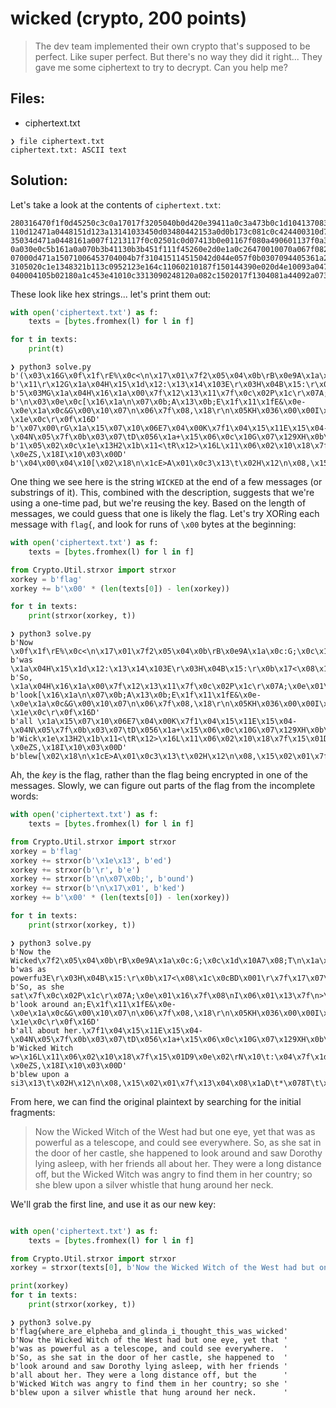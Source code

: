 # wicked (crypto, 200 points)

> The dev team implemented their own crypto that's supposed to be perfect. Like super perfect. But there's no way they did it right... They gave me some ciphertext to try to decrypt. Can you help me?

## Files:

- ciphertext.txt
```
❯ file ciphertext.txt
ciphertext.txt: ASCII text
```

## Solution:

Let's take a look at the contents of `ciphertext.txt`:

```
280316470f1f0d45250c3c0a17017f3205040b0d420e39411a0c3a473b0c1d104137083b540a1a0147071a3a540d1016735718162b571d0b0a1144
110d12471a0448151d123a13141033450d03480442153a0d0b173c081c0c424400310d7f17071a190348073a11480c053a05180437121b06454544
35034d471a0448161a007f1213117f0c02501c0d07413b0e01167f080a490601137f0a3e071c03104b480737114801122f07041d3a134917044544
0a030e0c5b161a0a070b3b41130b3b451f111f45260e2d0e1a0c26470010070a067f082c180d0a054b4803360000491b3a0541152d1e0c0d0f1644
07000d471a15071006453704004b7f310415114515042d044e057f0b0307094405361a2b15060c104707123958480b062b57151b3a5749434b4544
3105020c1e1348321b113c0952123e164c11060210187f150144390e020d4e10093a047f1d064f1d021a543c1b1d07072d0e5a532c184910030044
040004105b02180a1c453e41010c3313090248120a082c1502017f1304081a44092a073854091d1a1206107f1c0d1b5331120218715749434b4544
```

These look like hex strings... let's print them out:

```python
with open('ciphertext.txt') as f:
    texts = [bytes.fromhex(l) for l in f]

for t in texts:
    print(t)
```

```
❯ python3 solve.py
b'(\x03\x16G\x0f\x1f\rE%\x0c<\n\x17\x01\x7f2\x05\x04\x0b\rB\x0e9A\x1a\x0c:G;\x0c\x1d\x10A7\x08;T\n\x1a\x01G\x07\x1a:T\r\x10\x16sW\x18\x16+W\x1d\x0b\n\x11D'
b'\x11\r\x12G\x1a\x04H\x15\x1d\x12:\x13\x14\x103E\r\x03H\x04B\x15:\r\x0b\x17<\x08\x1c\x0cBD\x001\r\x7f\x17\x07\x1a\x19\x03H\x07:\x11H\x0c\x05:\x05\x18\x047\x12\x1b\x06EED'
b'5\x03MG\x1a\x04H\x16\x1a\x00\x7f\x12\x13\x11\x7f\x0c\x02P\x1c\r\x07A;\x0e\x01\x16\x7f\x08\nI\x06\x01\x13\x7f\n>\x07\x1c\x03\x10KH\x077\x11H\x01\x12/\x07\x04\x1d:\x13I\x17\x04ED'
b'\n\x03\x0e\x0c[\x16\x1a\n\x07\x0b;A\x13\x0b;E\x1f\x11\x1fE&\x0e-\x0e\x1a\x0c&G\x00\x10\x07\n\x06\x7f\x08,\x18\r\n\x05KH\x036\x00\x00I\x1b:\x05A\x15-\x1e\x0c\r\x0f\x16D'
b'\x07\x00\rG\x1a\x15\x07\x10\x06E7\x04\x00K\x7f1\x04\x15\x11E\x15\x04-\x04N\x05\x7f\x0b\x03\x07\tD\x056\x1a+\x15\x06\x0c\x10G\x07\x129XH\x0b\x06+W\x15\x1b:WICKED'
b'1\x05\x02\x0c\x1e\x13H2\x1b\x11<\tR\x12>\x16L\x11\x06\x02\x10\x18\x7f\x15\x01D9\x0e\x02\rN\x10\t:\x04\x7f\x1d\x06O\x1d\x02\x1aT<\x1b\x1d\x07\x07-\x0eZS,\x18I\x10\x03\x00D'
b'\x04\x00\x04\x10[\x02\x18\n\x1cE>A\x01\x0c3\x13\t\x02H\x12\n\x08,\x15\x02\x01\x7f\x13\x04\x08\x1aD\t*\x078T\t\x1d\x1a\x12\x06\x10\x7f\x1c\r\x1bS1\x12\x02\x18qWICKED'
```

One thing we see here is the string `WICKED` at the end of a few messages (or substrings of it). This, combined with the description, suggests that we're using a one-time pad, but we're reusing the key. Based on the length of messages, we could guess that one is likely the flag. Let's try XORing each message with `flag{`, and look for runs of `\x00` bytes at the beginning:

```python
with open('ciphertext.txt') as f:
    texts = [bytes.fromhex(l) for l in f]

from Crypto.Util.strxor import strxor
xorkey = b'flag'
xorkey += b'\x00' * (len(texts[0]) - len(xorkey))

for t in texts:
    print(strxor(xorkey, t))
```

```
❯ python3 solve.py
b'Now \x0f\x1f\rE%\x0c<\n\x17\x01\x7f2\x05\x04\x0b\rB\x0e9A\x1a\x0c:G;\x0c\x1d\x10A7\x08;T\n\x1a\x01G\x07\x1a:T\r\x10\x16sW\x18\x16+W\x1d\x0b\n\x11D'
b'was \x1a\x04H\x15\x1d\x12:\x13\x14\x103E\r\x03H\x04B\x15:\r\x0b\x17<\x08\x1c\x0cBD\x001\r\x7f\x17\x07\x1a\x19\x03H\x07:\x11H\x0c\x05:\x05\x18\x047\x12\x1b\x06EED'
b'So, \x1a\x04H\x16\x1a\x00\x7f\x12\x13\x11\x7f\x0c\x02P\x1c\r\x07A;\x0e\x01\x16\x7f\x08\nI\x06\x01\x13\x7f\n>\x07\x1c\x03\x10KH\x077\x11H\x01\x12/\x07\x04\x1d:\x13I\x17\x04ED'
b'look[\x16\x1a\n\x07\x0b;A\x13\x0b;E\x1f\x11\x1fE&\x0e-\x0e\x1a\x0c&G\x00\x10\x07\n\x06\x7f\x08,\x18\r\n\x05KH\x036\x00\x00I\x1b:\x05A\x15-\x1e\x0c\r\x0f\x16D'
b'all \x1a\x15\x07\x10\x06E7\x04\x00K\x7f1\x04\x15\x11E\x15\x04-\x04N\x05\x7f\x0b\x03\x07\tD\x056\x1a+\x15\x06\x0c\x10G\x07\x129XH\x0b\x06+W\x15\x1b:WICKED'
b'Wick\x1e\x13H2\x1b\x11<\tR\x12>\x16L\x11\x06\x02\x10\x18\x7f\x15\x01D9\x0e\x02\rN\x10\t:\x04\x7f\x1d\x06O\x1d\x02\x1aT<\x1b\x1d\x07\x07-\x0eZS,\x18I\x10\x03\x00D'
b'blew[\x02\x18\n\x1cE>A\x01\x0c3\x13\t\x02H\x12\n\x08,\x15\x02\x01\x7f\x13\x04\x08\x1aD\t*\x078T\t\x1d\x1a\x12\x06\x10\x7f\x1c\r\x1bS1\x12\x02\x18qWICKED'
```

Ah, the _key_ is the flag, rather than the flag being encrypted in one of the messages. Slowly, we can figure out parts of the flag from the incomplete words:

```python
with open('ciphertext.txt') as f:
    texts = [bytes.fromhex(l) for l in f]

from Crypto.Util.strxor import strxor
xorkey = b'flag'
xorkey += strxor(b'\x1e\x13', b'ed')
xorkey += strxor(b'\r', b'e')
xorkey += strxor(b'\n\x07\x0b;', b'ound')
xorkey += strxor(b'\n\x17\x01', b'ked')
xorkey += b'\x00' * (len(texts[0]) - len(xorkey))

for t in texts:
    print(strxor(xorkey, t))
```

```
❯ python3 solve.py
b'Now the Wicked\x7f2\x05\x04\x0b\rB\x0e9A\x1a\x0c:G;\x0c\x1d\x10A7\x08;T\n\x1a\x01G\x07\x1a:T\r\x10\x16sW\x18\x16+W\x1d\x0b\n\x11D'
b'was as powerfu3E\r\x03H\x04B\x15:\r\x0b\x17<\x08\x1c\x0cBD\x001\r\x7f\x17\x07\x1a\x19\x03H\x07:\x11H\x0c\x05:\x05\x18\x047\x12\x1b\x06EED'
b'So, as she sat\x7f\x0c\x02P\x1c\r\x07A;\x0e\x01\x16\x7f\x08\nI\x06\x01\x13\x7f\n>\x07\x1c\x03\x10KH\x077\x11H\x01\x12/\x07\x04\x1d:\x13I\x17\x04ED'
b'look around an;E\x1f\x11\x1fE&\x0e-\x0e\x1a\x0c&G\x00\x10\x07\n\x06\x7f\x08,\x18\r\n\x05KH\x036\x00\x00I\x1b:\x05A\x15-\x1e\x0c\r\x0f\x16D'
b'all about her.\x7f1\x04\x15\x11E\x15\x04-\x04N\x05\x7f\x0b\x03\x07\tD\x056\x1a+\x15\x06\x0c\x10G\x07\x129XH\x0b\x06+W\x15\x1b:WICKED'
b'Wicked Witch w>\x16L\x11\x06\x02\x10\x18\x7f\x15\x01D9\x0e\x02\rN\x10\t:\x04\x7f\x1d\x06O\x1d\x02\x1aT<\x1b\x1d\x07\x07-\x0eZS,\x18I\x10\x03\x00D'
b'blew upon a si3\x13\t\x02H\x12\n\x08,\x15\x02\x01\x7f\x13\x04\x08\x1aD\t*\x078T\t\x1d\x1a\x12\x06\x10\x7f\x1c\r\x1bS1\x12\x02\x18qWICKED'
```

From here, we can find the original plaintext by searching for the initial fragments:

> Now the Wicked Witch of the West had but one eye, yet that was as powerful as a telescope, and could see everywhere. So, as she sat in the door of her castle, she happened to look around and saw Dorothy lying asleep, with her friends all about her. They were a long distance off, but the Wicked Witch was angry to find them in her country; so she blew upon a silver whistle that hung around her neck.

We'll grab the first line, and use it as our new key:

```python

with open('ciphertext.txt') as f:
    texts = [bytes.fromhex(l) for l in f]

from Crypto.Util.strxor import strxor
xorkey = strxor(texts[0], b'Now the Wicked Witch of the West had but one eye, yet that ')

print(xorkey)
for t in texts:
    print(strxor(xorkey, t))
```

```
❯ python3 solve.py
b'flag{where_are_elpheba_and_glinda_i_thought_this_was_wicked'
b'Now the Wicked Witch of the West had but one eye, yet that '
b'was as powerful as a telescope, and could see everywhere.  '
b'So, as she sat in the door of her castle, she happened to  '
b'look around and saw Dorothy lying asleep, with her friends '
b'all about her. They were a long distance off, but the      '
b'Wicked Witch was angry to find them in her country; so she '
b'blew upon a silver whistle that hung around her neck.      '
```
